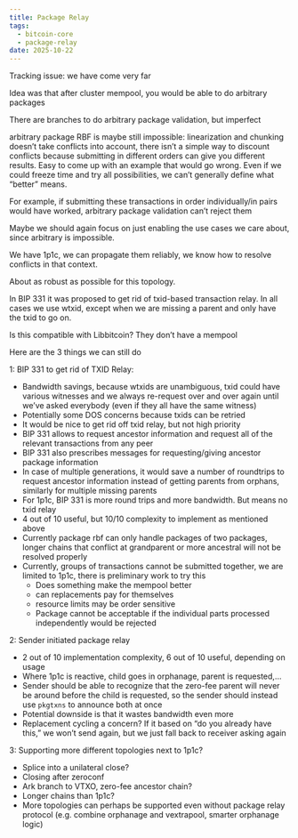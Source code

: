 ```yaml
---
title: Package Relay
tags:
  - bitcoin-core
  - package-relay
date: 2025-10-22
---
```


Tracking issue: we have come very far

Idea was that after cluster mempool, you would be able to do arbitrary packages

There are branches to do arbitrary package validation, but imperfect

arbitrary package RBF is maybe still impossible: linearization and chunking
doesn’t take conflicts into account, there isn’t a simple way to discount
conflicts because submitting in different orders can give you different results.
Easy to come up with an example that would go wrong. Even if we could freeze
time and try all possibilities, we can’t generally define what “better” means.

For example, if submitting these transactions in order individually/in pairs
would have worked, arbitrary package validation can’t reject them

Maybe we should again focus on just enabling the use cases we care about, since
arbitrary is impossible.

We have 1p1c, we can propagate them reliably, we know how to resolve conflicts
in that context.

About as robust as possible for this topology.

In BIP 331 it was proposed to get rid of txid-based transaction relay. In all
cases we use wtxid, except when we are missing a parent and only have the txid
to go on.

Is this compatible with Libbitcoin? They don’t have a mempool

Here are the 3 things we can still do

1: BIP 331 to get rid of TXID Relay:

* Bandwidth savings, because wtxids are unambiguous, txid could have various
  witnesses and we always re-request over and over again until we’ve asked
  everybody (even if they all have the same witness)
* Potentially some DOS concerns because txids can be retried
* It would be nice to get rid off txid relay, but not high priority
* BIP 331 allows to request ancestor information and request all of the relevant
  transactions from any peer
* BIP 331 also prescribes messages for requesting/giving ancestor package
  information
* In case of multiple generations, it would save a number of roundtrips to
  request ancestor information instead of getting parents from orphans,
  similarly for multiple missing parents
* For 1p1c, BIP 331 is more round trips and more bandwidth. But means no txid
  relay
* 4 out of 10 useful, but 10/10 complexity to implement as mentioned above
* Currently package rbf can only handle packages of two packages, longer chains
  that conflict at grandparent or more ancestral will not be resolved properly
* Currently, groups of transactions cannot be submitted together, we are limited
  to 1p1c, there is preliminary work to try this
  * Does something make the mempool better
  * can replacements pay for themselves
  * resource limits may be order sensitive
  * Package cannot be acceptable if the individual parts processed independently
    would be rejected

2: Sender initiated package relay

* 2 out of 10 implementation complexity, 6 out of 10 useful, depending on usage
* Where 1p1c is reactive, child goes in orphanage, parent is requested,…
* Sender should be able to recognize that the zero-fee parent will never be
  around before the child is requested, so the sender should instead use
  `pkgtxns` to announce both at once
* Potential downside is that it wastes bandwidth even more
* Replacement cycling a concern? If it based on “do you already have this,” we
  won’t send again, but we just fall back to receiver asking again

3: Supporting more different topologies next to 1p1c?

* Splice into a unilateral close?
* Closing after zeroconf
* Ark branch to VTXO, zero-fee ancestor chain?
* Longer chains than 1p1c?
* More topologies can perhaps be supported even without package relay protocol
  (e.g. combine orphanage and vextrapool, smarter orphanage logic)
